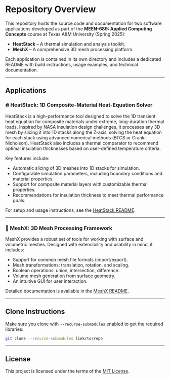 # Repository Overview

This repository hosts the source code and documentation for two software applications developed as part of the **MEEN-689: Applied Computing Concepts** course at Texas A&M University (Spring 2025):

- **HeatStack** – A thermal simulation and analysis toolkit.
- **MeshX** – A comprehensive 3D mesh processing platform.

Each application is contained in its own directory and includes a dedicated README with build instructions, usage examples, and technical documentation.

---

## Applications

### 🔥 HeatStack: 1D Composite-Material Heat-Equation Solver

HeatStack is a high-performance tool designed to solve the 1D transient heat equation for composite materials under extreme, long-duration thermal loads. Inspired by NASA insulation design challenges, it processes any 3D mesh by slicing it into 1D stacks along the Z-axis, solving the heat equation for each stack using advanced numerical methods (BTCS or Crank–Nicholson). HeatStack also includes a thermal comparator to recommend optimal insulation thicknesses based on user-defined temperature criteria.

Key features include:

- Automatic slicing of 3D meshes into 1D stacks for simulation.
- Configurable simulation parameters, including boundary conditions and material properties.
- Support for composite material layers with customizable thermal properties.
- Recommendations for insulation thickness to meet thermal performance goals.


For setup and usage instructions, see the [HeatStack README](./HeatStack/README.md).

---

### 🧊 MeshX: 3D Mesh Processing Framework

MeshX provides a robust set of tools for working with surface and volumetric meshes. Designed with extensibility and usability in mind, it includes:

- Support for common mesh file formats (import/export).
- Mesh transformations: translation, rotation, and scaling.
- Boolean operations: union, intersection, difference.
- Volume mesh generation from surface geometry.
- An intuitive GUI for user interaction.

Detailed documentation is available in the [MeshX README](./MeshX/README.md).

---

## Clone Instructions

Make sure you clone with `--recurse-submodules` enabled to get the required libraries:

```sh
git clone --recurse-submodules link/to/repo
```

---

## License

This project is licensed under the terms of the [MIT License](./LICENSE).
